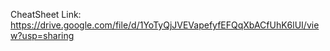 CheatSheet Link: https://drive.google.com/file/d/1YoTyQjJVEVapefyfEFQqXbACfUhK6lUI/view?usp=sharing

